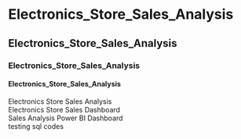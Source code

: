 # Electronics_Store_Sales_Analysis 
## Electronics_Store_Sales_Analysis 
### Electronics_Store_Sales_Analysis 
#### Electronics_Store_Sales_Analysis 

Electronics Store Sales Analysis  
Electronics Store Sales Dashboard   
Sales Analysis Power BI Dashboard   
testing sql codes
